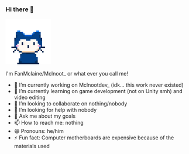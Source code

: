 ### Hi there 👋

![alt text](https://github.com/FanMclaine/FanMclaine/blob/main/mona-whisper.gif)

I'm FanMclaine/Mclnoot_ or what ever you call me!

- 🔭 I’m currently working on Mclnootdev_ (idk... this work never existed)
- 🌱 I’m currently learning on game development (not on Unity smh) and video editing
- 👯 I’m looking to collaborate on nothing/nobody
- 🤔 I’m looking for help with nobody
- 💬 Ask me about my goals
- 📫 How to reach me: nothing
- 😄 Pronouns: he/him
- ⚡ Fun fact: Computer motherboards are expensive because of the materials used
